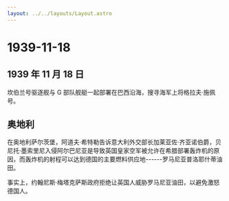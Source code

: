 ```yaml
---
layout: ../../layouts/Layout.astro
---
```


# 1939-11-18

## 1939 年 11 月 18 日

坎伯兰号驱逐舰与 G
部队舰艇一起部署在巴西沿海，搜寻海军上将格拉夫·施佩号。

## 奥地利

在奥地利萨尔茨堡，阿道夫·希特勒告诉意大利外交部长加莱亚佐·齐亚诺伯爵，贝尼托·墨索里尼入侵阿尔巴尼亚是导致英国皇家空军被允许在希腊部署轰炸机的原因，而轰炸机的射程可以达到德国的主要燃料供应地------罗马尼亚普洛耶什蒂油田。

事实上，约翰尼斯·梅塔克萨斯政府拒绝让英国人威胁罗马尼亚油田，以避免激怒德国人。